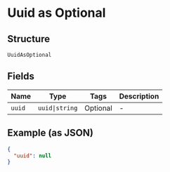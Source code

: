 
# Uuid as Optional

## Structure

`UuidAsOptional`

## Fields

| Name | Type | Tags | Description |
|  --- | --- | --- | --- |
| `uuid` | `uuid\|string` | Optional | - |

## Example (as JSON)

```json
{
  "uuid": null
}
```

